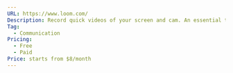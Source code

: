 ```yaml
---
URL: https://www.loom.com/
Description: Record quick videos of your screen and cam. An essential tool for hybrid workplaces.
Tag:
  - Communication
Pricing:
  - Free
  - Paid
Price: starts from $8/month
---
```

